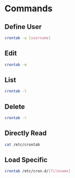 # Commands

## Define User

```sh
crontab -u [username]
```

## Edit

```sh
crontab -e
```

## List

```sh
crontab -l
```

## Delete

```sh
crontab -r
```

## Directly Read

```sh
cat /etc/crontab
```

## Load Specific

```sh
crontab /etc/cron.d/[filename]
```
